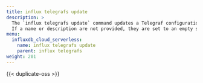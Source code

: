 ```yaml
---
title: influx telegrafs update
description: >
  The `influx telegrafs update` command updates a Telegraf configuration to match the specified parameters.
  If a name or description are not provided, they are set to an empty string.
menu:
  influxdb_cloud_serverless:
    name: influx telegrafs update
    parent: influx telegrafs
weight: 201
---
```


{{< duplicate-oss >}}
